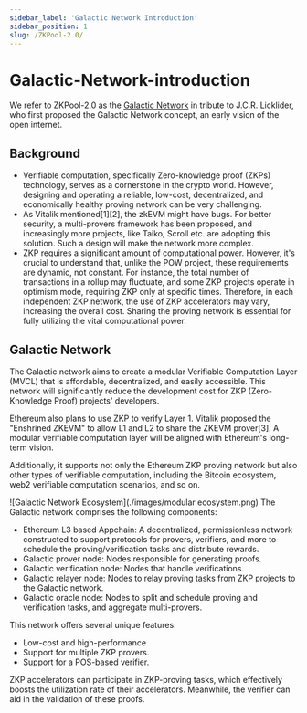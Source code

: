 ```yaml
---
sidebar_label: 'Galactic Network Introduction'
sidebar_position: 1
slug: /ZKPool-2.0/
---
```

# Galactic-Network-introduction
We refer to ZKPool-2.0 as the [Galactic Network](https://en.wikipedia.org/wiki/Intergalactic_Computer_Network) in tribute to J.C.R. Licklider, who first proposed the Galactic Network concept, an early vision of the open internet.

## Background

- Verifiable computation, specifically Zero-knowledge proof (ZKPs) technology, serves as a cornerstone in the crypto world. However, designing and operating a reliable, low-cost, decentralized, and economically healthy proving network can be very challenging.
- As Vitalik mentioned[1][2], the zkEVM might have bugs. For better security, a multi-provers framework has been proposed, and increasingly more projects, like Taiko, Scroll etc. are adopting this solution. Such a design will make the network more complex.
- ZKP requires a significant amount of computational power. However, it's crucial to understand that, unlike the POW project, these requirements are dynamic, not constant. For instance, the total number of transactions in a rollup may fluctuate, and some ZKP projects operate in optimism mode, requiring ZKP only at specific times. Therefore, in each independent ZKP network, the use of ZKP accelerators may vary, increasing the overall cost. Sharing the proving network is essential for fully utilizing the vital computational power.

## Galactic Network

The Galactic network aims to create a modular Verifiable Computation Layer (MVCL) that is affordable, decentralized, and easily accessible. This network will significantly reduce the development cost for ZKP (Zero-Knowledge Proof) projects' developers. 

Ethereum also plans to use ZKP to verify Layer 1. Vitalik proposed the "Enshrined ZKEVM" to allow L1 and L2 to share the ZKEVM prover[3]. A modular verifiable computation layer will be aligned with Ethereum's long-term vision.

Additionally, it supports not only the Ethereum ZKP proving network but also other types of verifiable computation, including the Bitcoin ecosystem, web2 verifiable computation scenarios, and so on.

![Galactic Network Ecosystem](./images/modular ecosystem.png)
The Galactic network comprises the following components:

- Ethereum L3 based Appchain: A decentralized, permissionless network constructed to support protocols for provers, verifiers, and more to schedule the proving/verification tasks and distribute rewards.
- Galactic prover node: Nodes responsible for generating proofs.
- Galactic verification node: Nodes that handle verifications.
- Galactic relayer node: Nodes to relay proving tasks from ZKP projects to the Galactic network.
- Galactic oracle node: Nodes to split and schedule proving and verification tasks, and aggregate multi-provers.

This network offers several unique features:

- Low-cost and high-performance
- Support for multiple ZKP provers.
- Support for a POS-based verifier.

ZKP accelerators can participate in ZKP-proving tasks, which effectively boosts the utilization rate of their accelerators. Meanwhile, the verifier can aid in the validation of these proofs.